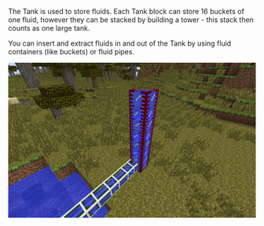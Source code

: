 The Tank is used to store fluids. Each Tank block can store 16 buckets of one fluid, however they can be stacked by building a tower - this stack then counts as one large tank.

You can insert and extract fluids in and out of the Tank by using fluid containers (like buckets) or fluid pipes.

![Tank storing water](/images/screenshots/tank1.png)
